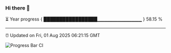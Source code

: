 ### Hi there 👋

⏳ Year progress { █████████████████▁▁▁▁▁▁▁▁▁▁▁▁▁ } 58.15 %

---

⏰ Updated on Fri, 01 Aug 2025 06:21:15 GMT

![Progress Bar CI](https://github.com/Shyam-Makwana/GitHub-Actions-Demo/workflows/Progress%20Bar%20CI/badge.svg)
